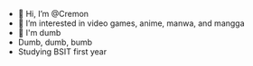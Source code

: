 - 👋 Hi, I’m @Cremon
- 👀 I’m interested in video games, anime, manwa, and mangga
- 🌱 I'm dumb
- Dumb, dumb, bumb
- Studying BSIT first year

<!---
Cremon2/Cremon2 is a ✨ special ✨ repository because its `README.md` (this file) appears on your GitHub profile.
You can click the Preview link to take a look at your changes.
--->
